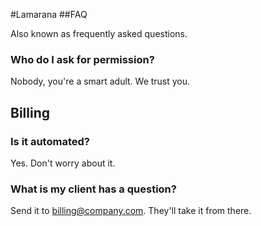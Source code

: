 #Lamarana
##FAQ

Also known as frequently asked questions.

### Who do I ask for permission?

Nobody, you're a smart adult. We trust you.

## Billing


### Is it automated?

Yes. Don't worry about it.

### What is my client has a question?

Send it to billing@company.com. They'll take it from there.
